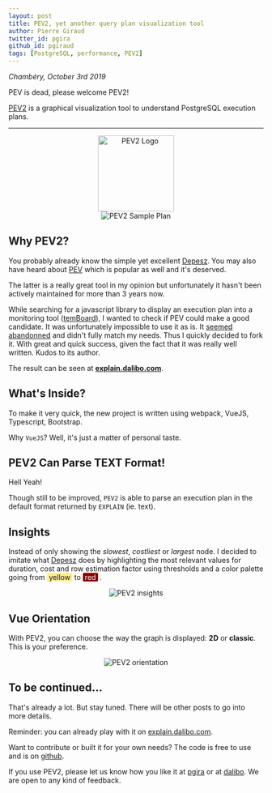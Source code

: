 ```yaml
---
layout: post
title: PEV2, yet another query plan visualization tool
author: Pierre Giraud
twitter_id: pgira
github_id: pgiraud
tags: [PostgreSQL, performance, PEV2]
---
```


*Chambéry, October 3rd 2019*

PEV is dead, please welcome PEV2!

[PEV2] is a graphical visualization tool to understand PostgreSQL execution
plans.

<!--MORE-->

-----

<center>
  <img src="{{ site.url }}/img/logo_pev2.svg" alt="PEV2 Logo" style="width: 150px;">
  <br>
  <img src="{{ site.url }}/img/pev2_plan.png" alt="PEV2 Sample Plan">
</center>

## Why PEV2?

You probably already know the simple yet excellent [Depesz]. You may also have
heard about [PEV] which is popular as well and it's deserved.

The latter is a really great tool in my opinion but unfortunately it hasn't
been actively maintained for more than 3 years now.

While searching for a javascript library to display an execution plan
into a monitoring tool ([temBoard](https://temboard.io)), I wanted to check if
PEV could make a good candidate. It was unfortunately impossible to use it as
is. It [seemed](https://github.com/AlexTatiyants/pev/commits/master)
[abandonned](https://github.com/AlexTatiyants/pev/issues/42) and didn't fully
match my needs. Thus I quickly decided
to fork it. With great and quick success, given the fact that it was really
well written. Kudos to its author.

The result can be seen at **[explain.dalibo.com]**.

## What's Inside?

To make it very quick, the new project is written using webpack, VueJS,
Typescript, Bootstrap.

Why `VueJS`? Well, it's just a matter of personal taste.

## PEV2 Can Parse TEXT Format!

Hell Yeah!

Though still to be improved, `PEV2` is able to parse an execution plan in the
default format returned by `EXPLAIN` (ie. text).

## Insights

Instead of only showing the *slowest*, *costliest* or *largest* node. I decided to
imitate what [Depesz] does by highlighting the most relevant values for duration,
cost and row estimation factor using thresholds and a color palette going from
<span style="background-color:#fe8;padding-left: 4px;padding-right: 4px;border-radius: 2px;">yellow</span> to
<span style="background-color:#800;color: white;padding-left: 4px;padding-right: 4px;border-radius: 2px;">red</span>
.

<center>
  <img src="{{ site.url }}/img/pev2-insights.png" alt="PEV2 insights">
</center>

## Vue Orientation

With PEV2, you can choose the way the graph is displayed:
**2D** or **classic**. This is your preference.

<center>
  <img src="{{ site.url }}/img/pev2-orientation.png" alt="PEV2 orientation">
</center>



## To be continued…

That's already a lot. But stay tuned. There will be other posts to go into more
details.

Reminder: you can already play with it on [explain.dalibo.com].

Want to contribute or built it for your own needs? The code is free to use and
is on [<i class="fa fa-github"></i> github](https://github.com/dalibo/pev2).

If you use PEV2, please let us know how you like it at
[<i class="fa fa-twitter"></i> pgira](https://twitter.com/pgira) or at
[<i class="fa fa-twitter"></i> dalibo](https://twitter.com/dalibo). We are open to any kind of feedback.

[PEV]: http://tatiyants.com/pev/
[PEV2]: http://github.com/dalibo/pev2
[Depesz]: https://explain.depesz.com
[explain.dalibo.com]: https://explain.dalibo.com/

